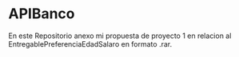 # APIBanco
En este Repositorio anexo mi propuesta de proyecto 1 en relacion al EntregablePreferenciaEdadSalaro en formato .rar.
